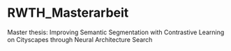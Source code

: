 # RWTH_Masterarbeit
Master thesis: Improving Semantic Segmentation with Contrastive Learning on Cityscapes through Neural Architecture Search
